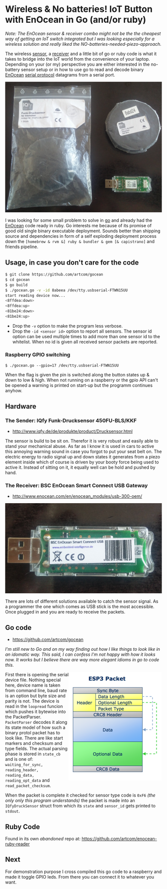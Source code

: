 # Wireless & No batteries! IoT Button with EnOcean in Go (and/or ruby)

_Note: The EnOcean sensor & receiver combo might not be the the cheapest way of getting an IoT switch integrated but I was looking especially for a wireless solution and really liked the NO-batteries-needed-piezo-approach._

The wireless [sensor], a [receiver] and a little bit of go or ruby code is what it takes to bridge into the IoT world from the convenience of your laptop. Depending on your (or my) perspective you are either interested in the no-battery sensor setup or in how to use go to read and decode binary [EnOcean] [serial protocol] datagrams from a serial port.

[sensor]: <//www.iqfy.de/de/produkte/product/Drucksensor.html>
[receiver]: <//www.enocean.com/en/enocean_modules/usb-300-oem/>
[EnOcean]: <//www.enocean.com/en/>
[4]: <//www.enocean.com/esp>
[serial protocol]: <//www.enocean.com/esp>
[6]: <//github.com/artcom/gocean/blob/master/EnOceanSerialProtocol3.pdf>

![EnOcean Sensor and USB stick receiver](IMG_20170227_104639.jpg)

<!--end-of-excerpt-->

I was looking for some small problem to solve in [go] and already had the [EnOcean] code ready in ruby. Go interests me because of its promise of good old single binary executable deployment. Sounds better than shipping source and dependencies in form of a self exploding deployment process down the `[homebrew & rvm &] ruby & bundler & gem [& capistrano]` and friends pipeline.

[go]: <//golang.org/project/>

## Usage, in case you don't care for the code

```bash
$ git clone https://github.com/artcom/gocean
$ cd gocean
$ go build
$ ./gocean.go -v -id 8abeea /dev/tty.usbserial-FTWN15UU  
start reading device now...
<8ffdea:down>
<8ffdea:up>
<81be24:down>
<81be24:up>
```

- Drop the `-v` option to make the program less verbose. 
- Drop the `-id <sensor id>` option to report all sensors. The sensor id option
  can be used multiple times to add more than one sensor id to the whitelist.
  When no id is given all received sensor packets are reported. 

### Raspberry GPIO switching
```
$ ./gocean.go --gpio=17 /dev/tty.usbserial-FTWN15UU  
```
When the flag is given the pin is switched along the button states up & down to low & high. When not running on a raspberry or the gpio API can't be opened a warning is printed on start-up but the programm continues anyhow. 

## Hardware

### The Sender: IQfy Funk-Drucksensor 450FU-BLS/KKF

- <http://www.iqfy.de/de/produkte/product/Drucksensor.html>

The sensor is build to be sit on. Therefor it is very robust and easily able to stand your mechanical abuse. As far as I know it is used in cars to active this annoying warning sound in case you forgot to put your seat belt on. The electric energy to radio signal up and down states it generates from a piezo element inside which of course is driven by your booty force being used to active it. Instead of sitting on it, it equally well can be hold and pushed by hand.  

### The Receiver: BSC EnOcean Smart Connect USB Gateway

- <http://www.enocean.com/en/enocean_modules/usb-300-oem/>

![EnOcean Sensor and USB stick receiver](IMG_20170227_104659.jpg)

There are lots of different solutions available to catch the sensor signal. As a programmer the one which comes as USB stick is the most accessible. Once plugged in and you are ready to receive the packets. 

## Go code

- <https://github.com/artcom/gocean>

_I'm still new to Go and on my way finding out how I like things to look like in an idomatic way. This said, I can confess I'm not happy with how it looks now. It works but I believe there are way more elegant idioms in go to code this._

<img align="right" src="ESP3-Packet.png">First there is opening the serial device file. Nothing special here, device name is taken from command line, baud rate is an option but byte size and parity is not. The device is read in the `loopread` funcion which pushes it bytewise into the PacketParser. `PacketParser` decodes it along its state model of how such a binary protol packet has to look like. There are like start markers and checksum and type fields. The actual parsing phase is stored in `state_cb` and is one of: `waiting_for_sync, reading_header, reading_data, reading_opt_data` and `read_packet_checksum`.

When the packet is complete it checked for sensor type code is `0xF6` _(the only only this program understands)_ the packet is made into an `IQfyDruckSensor` struct from which its `state` and `sensor_id` gets printed to `stdout`. 

## Ruby Code

Found in its own _abandoned_ repo at: <https://github.com/artcom/enocean-ruby-reader>

## Next

For demonstration purpose I cross compiled this go code to a raspberry and made it toggle GPIO leds. From there you can connect it to whatever you want.
